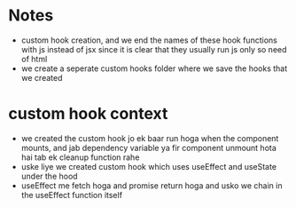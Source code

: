 # Notes

- custom hook creation, and we end the names of these hook functions with js instead of jsx since it is clear that they usually run js only so need of html
- we create a seperate custom hooks folder where we save the hooks that we created

# custom hook context

- we created the custom hook jo ek baar run hoga when the component mounts, and jab dependency variable ya fir component unmount hota hai tab ek cleanup function rahe 
- uske liye we created custom hook which uses useEffect and useState under the hood
- useEffect me fetch hoga and promise return hoga and usko we chain in the useEffect function itself